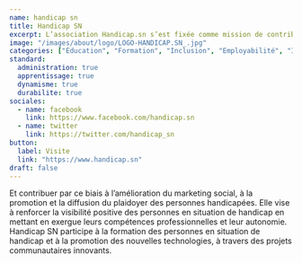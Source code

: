 ```yaml
---
name: handicap sn
title: Handicap SN
excerpt: L’association Handicap.sn s’est fixée comme mission de contribuer à la formation des acteurs aux nouvelles technologies de l’information et de la communication (NTIC)
image: "/images/about/logo/LOGO-HANDICAP.SN_.jpg"
categories: ["Éducation", "Formation", "Inclusion", "Employabilité", "Insertion professionnelle"]
standard:
  administration: true
  apprentissage: true
  dynamisme: true
  durabilite: true
sociales:
  - name: facebook
    link: https://www.facebook.com/handicap.sn
  - name: twitter
    link: https://twitter.com/handicap_sn
button:
  label: Visite
  link: "https://www.handicap.sn"
draft: false
---
```


Et contribuer par ce biais à l’amélioration du marketing social, à la promotion et la diffusion du plaidoyer des personnes handicapées.
Elle vise à renforcer la visibilité positive des personnes en situation de handicap en mettant en exergue leurs compétences professionnelles et leur autonomie. Handicap SN participe à la formation des personnes en situation de handicap et à la promotion des nouvelles technologies, à travers des projets communautaires innovants.